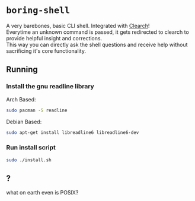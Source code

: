 # `boring-shell`
A very barebones, basic CLI shell. Integrated with [Clearch](https://github.com/The-Capstone-Project/Clearch)!  
Everytime an unknown command is passed, it gets redirected to clearch to provide helpful insight and corrections.  
This way you can directly ask the shell questions and receive help without sacrificing it's core functionality.

## Running
### Install the gnu readline library  
Arch Based:
```sh
sudo pacman -S readline
```  
Debian Based:  
```sh
sudo apt-get install libreadline6 libreadline6-dev
```  
### Run install script  
``` sh
sudo ./install.sh
```

## ?
what on earth even is POSIX?
